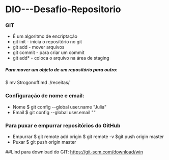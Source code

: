 # DIO---Desafio-Repositorio
### GIT
- É um algoritmo de encriptação
- git init - inicia o repositório no git
- git add - mover arquivos
- git commit - para criar um commit
- git add* - coloca o arquivo na área de staging
##### Para mover um objeto de um repositório para outro:
$ mv Strogonoff.md ./receitas/
### Configuração de nome e email:
- Nome
$ git config --global user.name "Julia"
- Email
$ git config --global user.email "<email>"
### Para puxar e empurrar repositórios do GitHub
- Empurrar
$ git remote add origin <link>
$ git remote -v
$git push origin master <ou main>
- Puxar
$ git push origin master <ou main>

##Lind para download do GIT: https://git-scm.com/download/win
